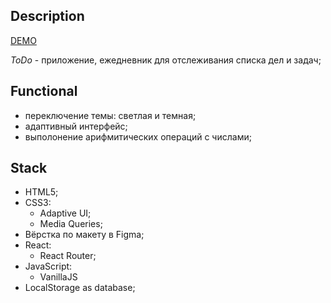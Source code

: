 ## Description
[DEMO](https://lisyakr.github.io/build/)

*ToDo* - приложение, ежедневник для отслеживания списка дел и задач;

## Functional
- переключение темы: светлая и темная;
- адаптивный интерфейс;
- выполонение арифмитических операций с числами;

## Stack
- HTML5;
- CSS3:
  - Adaptive UI;
  - Media Queries;
- Вёрстка по макету в Figma;
- React:
  - React Router;
- JavaScript:
  - VanillaJS
- LocalStorage as database;
